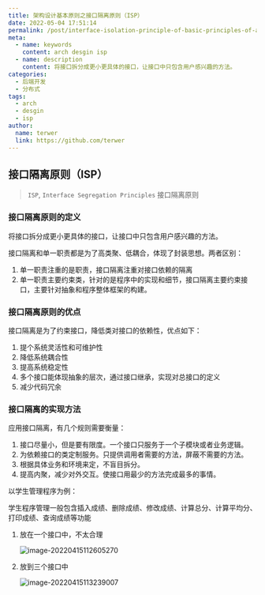 ```yaml
---
title: 架构设计基本原则之接口隔离原则（ISP）
date: 2022-05-04 17:51:14
permalink: /post/interface-isolation-principle-of-basic-principles-of-architecture-design.html
meta:
  - name: keywords
    content: arch desgin isp
  - name: description
    content: 将接口拆分成更小更具体的接口，让接口中只包含用户感兴趣的方法。
categories:
  - 后端开发
  - 分布式
tags:
  - arch
  - desgin
  - isp
author: 
  name: terwer
  link: https://github.com/terwer
---
```


## 接口隔离原则（ISP）

> `ISP`, `Interface Segregation Principles` 接口隔离原则

### 接口隔离原则的定义

将接口拆分成更小更具体的接口，让接口中只包含用户感兴趣的方法。

接口隔离和单一职责都是为了高类聚、低耦合，体现了封装思想。两者区别：

1. 单一职责注重的是职责，接口隔离注重对接口依赖的隔离
2. 单一职责主要约束类，针对的是程序中的实现和细节，接口隔离主要约束接口，主要针对抽象和程序整体框架的构建。

### 接口隔离原则的优点

接口隔离是为了约束接口，降低类对接口的依赖性，优点如下：

1. 提个系统灵活性和可维护性
2. 降低系统耦合性
3. 提高系统稳定性
4. 多个接口能体现抽象的层次，通过接口继承，实现对总接口的定义
5. 减少代码冗余

### 接口隔离的实现方法

应用接口隔离，有几个规则需要衡量：

1. 接口尽量小，但是要有限度。一个接口只服务于一个子模块或者业务逻辑。
2. 为依赖接口的类定制服务。只提供调用者需要的方法，屏蔽不需要的方法。
3. 根据具体业务和环境来定，不盲目拆分。
4. 提高内聚，减少对外交互。使接口用最少的方法完成最多的事情。

以学生管理程序为例：

学生程序管理一般包含插入成绩、删除成绩、修改成绩、计算总分、计算平均分、打印成绩、查询成绩等功能

1. 放在一个接口中，不太合理

   ![image-20220415112605270](https://cdn.jsdelivr.net/gh/terwer/upload/img/image-20220415112605270.png)

2. 放到三个接口中

   ![image-20220415113239007](https://cdn.jsdelivr.net/gh/terwer/upload/img/image-20220415113239007.png)


